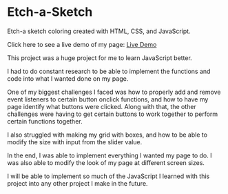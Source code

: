 # Etch-a-Sketch
Etch-a sketch coloring created with HTML, CSS, and JavaScript.

Click here to see a live demo of my page:
[Live Demo](https://kaylajo838.github.io/etch-a-sketch/)

This project was a huge project for me to learn JavaScript better.

I had to do constant research to be able to implement the functions and code into what I wanted done on my page.

One of my biggest challenges I faced was how to properly add and remove event listeners to certain button onclick functions, and how to have my page identify what buttons were clicked. Along with that, the other challenges were having to get certain buttons to work together to perform certain functions together. 

I also struggled with making my grid with boxes, and how to be able to modify the size with input from the slider value. 

In the end, I was able to implement everything I wanted my page to do. I was also able to modify the look of my page at different screen sizes.

I will be able to implement so much of the JavaScript I learned with this project into any other project I make in the future.
